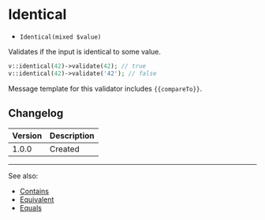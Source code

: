 # Identical

- `Identical(mixed $value)`

Validates if the input is identical to some value.

```php
v::identical(42)->validate(42); // true
v::identical(42)->validate('42'); // false
```

Message template for this validator includes `{{compareTo}}`.

## Changelog

Version | Description
--------|-------------
  1.0.0 | Created

***
See also:

- [Contains](Contains.md)
- [Equivalent](Equivalent.md)
- [Equals](Equals.md)
